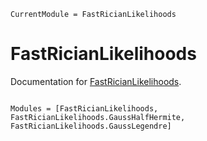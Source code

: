 ```@meta
CurrentModule = FastRicianLikelihoods
```

# FastRicianLikelihoods

Documentation for [FastRicianLikelihoods](https://github.com/jondeuce/FastRicianLikelihoods.jl).

```@index
```

```@autodocs
Modules = [FastRicianLikelihoods, FastRicianLikelihoods.GaussHalfHermite, FastRicianLikelihoods.GaussLegendre]
```
